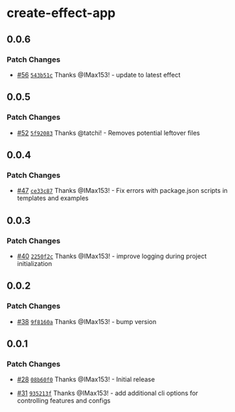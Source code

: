# create-effect-app

## 0.0.6

### Patch Changes

- [#56](https://github.com/Effect-TS/examples/pull/56) [`543b51c`](https://github.com/Effect-TS/examples/commit/543b51c262337925eaa0cb66785ca8614b09f59a) Thanks @IMax153! - update to latest effect

## 0.0.5

### Patch Changes

- [#52](https://github.com/Effect-TS/examples/pull/52) [`5f92083`](https://github.com/Effect-TS/examples/commit/5f92083aba3fb78b4a88cc763b782dbd2ef22701) Thanks @tatchi! - Removes potential leftover files

## 0.0.4

### Patch Changes

- [#47](https://github.com/Effect-TS/examples/pull/47) [`ce33c87`](https://github.com/Effect-TS/examples/commit/ce33c87c4534eeb6825d479bc113c917f8af6a3f) Thanks @IMax153! - Fix errors with package.json scripts in templates and examples

## 0.0.3

### Patch Changes

- [#40](https://github.com/Effect-TS/examples/pull/40) [`2250f2c`](https://github.com/Effect-TS/examples/commit/2250f2cd44691ec94c2da8bcb2adb37711bc1a1d) Thanks @IMax153! - improve logging during project initialization

## 0.0.2

### Patch Changes

- [#38](https://github.com/Effect-TS/examples/pull/38) [`9f8160a`](https://github.com/Effect-TS/examples/commit/9f8160ac3a6b4714634d1a167881c47edc1ea2b9) Thanks @IMax153! - bump version

## 0.0.1

### Patch Changes

- [#28](https://github.com/Effect-TS/examples/pull/28) [`08b60f0`](https://github.com/Effect-TS/examples/commit/08b60f058fe15fc8d17d2820bbcf02abe331cbdc) Thanks @IMax153! - Initial release

- [#31](https://github.com/Effect-TS/examples/pull/31) [`935213f`](https://github.com/Effect-TS/examples/commit/935213f903ccc38c91ad8a7df078a9fe4a69b73b) Thanks @IMax153! - add additional cli options for controlling features and configs
